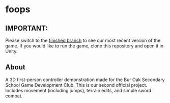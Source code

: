 # foops

## IMPORTANT:
Please switch to the [finished branch](https://github.com/BOSS-Game-Dev/foops/tree/finished) to see our most recent version of the game.
If you would like to run the game, clone this repository and open it in Unity.

## About

A 3D first-person controller demonstration made for the Bur Oak Secondary School Game Development Club. This is our second official project.
Includes movement (including jumps), terrain edits, and simple sword combat.
